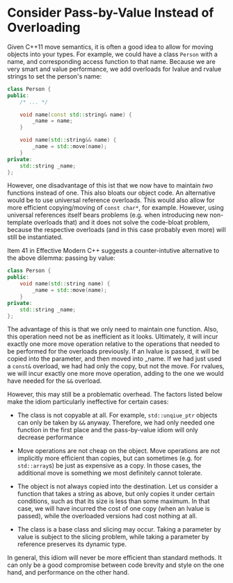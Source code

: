 # Consider Pass-by-Value Instead of Overloading

Given C++11 move semantics, it is often a good idea to allow for moving objects
into your types. For example, we could have a class `Person` with a name, and
corresponding access function to that name. Because we are very smart and value
performance, we add overloads for lvalue and rvalue strings to set the person's
name:

```C++
class Person {
public:
	/* ... */

	void name(const std::string& name) {
		_name = name;
	}

	void name(std::string&& name) {
		_name = std::move(name);
	}
private:
	std::string _name;
};
```

However, one disadvantage of this ist that we now have to maintain *two*
functions instead of one. This also bloats our object code. An alternative would
be to use universal reference overloads. This would also allow for more
efficient copying/moving of `const char*`, for example. However, using universal
references itself bears problems (e.g. when introducing new non-template
overloads that) and it does not solve the code-bloat problem, because the
respective overloads (and in this case probably even more) will still be
instantiated.

Item 41 in Effective Modern C++ suggests a counter-intutive alternative to the
above dilemma: passing by value:

```C++
class Person {
public:
	void name(std::string name) {
		_name = std::move(name);
	}
private:
	std::string _name;
};
```

The advantage of this is that we only need to maintain one function. Also, this
operation need not be as inefficient as it looks. Ultimately, it will incur
exactly one more move operation relative to the operations that needed to be
performed for the overloads previously. If an lvalue is passed, it will be
copied into the parameter, and then moved into _name. If we had just used a
`const&` overload, we had had only the copy, but not the move. For rvalues, we
will incur exactly one more move operation, adding to the one we would have
needed for the `&&` overload.

However, this may still be a problematic overhead. The factors listed below make
the idiom particularly ineffective for certain cases:

* The class is not copyable at all. For example, `std::unqiue_ptr` objects can
  only be taken by `&&` anyway. Therefore, we had only needed one function in
  the first place and the pass-by-value idiom will only decrease performance

* Move operations are not cheap on the object. Move operations are not
  implicitly more efficient than copies, but can sometimes (e.g. for
  `std::array`s) be just as expensive as a copy. In those cases, the additional
  move is something we most definitely cannot tolerate.

* The object is not always copied into the destination. Let us consider a
  function that takes a string as above, but only copies it under certain
  conditions, such as that its size is less than some maximum. In that case, we
  will have incurred the cost of one copy (when an lvalue is passed), while the
  overloaded versions had cost nothing at all.

* The class is a base class and slicing may occur. Taking a parameter by value
  is subject to the slicing problem, while taking a parameter by reference
  preserves its dynamic type.

In general, this idiom will never be more efficient than standard
methods. It can only be a good compromise between code brevity and
style on the one hand, and performance on the other hand.
